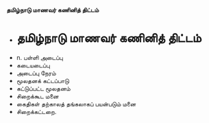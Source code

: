**தமிழ்நாடு மாணவர் கணினித் திட்டம்**
- # தமிழ்நாடு மாணவர் கணினித் திட்டம்
- n. பள்ளி அடைப்பு
- கடையடைப்பு
- அடைப்பு நேரம்
- மூலதனக் கட்டப்பாடு
- கட்டுப்பட்ட மூலதனம்
- சிறைக்கூட மனை
- கைதிகள் தற்காலத் தங்கலாகப் பயன்படும் மனை
- சிறைக்கட்டறை.

